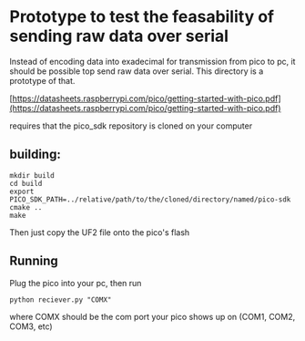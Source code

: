 # Prototype to test the feasability of sending raw data over serial

Instead of encoding data into exadecimal for transmission from pico to pc, it should be possible top send raw data over serial. This directory is a prototype of that.

[https://datasheets.raspberrypi.com/pico/getting-started-with-pico.pdf](https://datasheets.raspberrypi.com/pico/getting-started-with-pico.pdf)

requires that the pico_sdk repository is cloned on your computer

## building:

    mkdir build
    cd build
    export PICO_SDK_PATH=../relative/path/to/the/cloned/directory/named/pico-sdk
    cmake ..
    make

Then just copy the UF2 file onto the pico's flash

## Running

Plug the pico into your pc, then run

    python reciever.py "COMX"

where COMX should be the com port your pico shows up on (COM1, COM2, COM3, etc)
